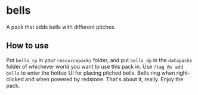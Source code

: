 # bells
A pack that adds bells with different pitches.

## How to use
Put `bells_rp` in your `resourcepacks` folder, and put `bells_dp` in the `datapacks` folder of whichever world you want to use this pack in. Use `/tag @s add bells` to enter the hotbar UI for placing pitched bells. Bells ring when right-clicked and when powered by redstone. That's about it, really. Enjoy the pack.
